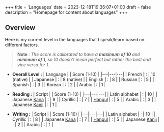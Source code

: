 +++
title = 'Languages'
date = 2023-12-18T19:36:07+01:00
draft = false
description = "Homepage for content about languages"
+++

## Overview
Here is my current level in the languages that I speak/learn based on different factors.

>**Note** :
*The score is calibrated to have a **maximum of 10** and **minimum of 1**, so 10 doesn't mean perfect but rather the best and vice versa for 1.*

- **Overall Level :**
| Language | | Score (1-10) |
|---|---|---|
| French | : | 10 (native) |
| Japanese | : | 8 (native) |
| English | : | 8 |
| Russian | : | 5 |
| Spanish | : | 3 |
| Korean | : | 2 |
| Arabic | : | 1 |

- **Reading :**
| Script | | Score (1-10) |
|---|---|---|
| Latin alphabet | : | 10 |
| Japanese [Kana](https://en.wikipedia.org/wiki/Kana) | : | 9 |
| Cyrillic | : | 7 |
| [Hangul](https://en.wikipedia.org/wiki/Hangul) | : | 5 |
| Arabic | : | 3 |
| Japanese [Kanji](https://en.wikipedia.org/wiki/Kanji) | : | 1 |

- **Writing :**
| Script | | Score (1-10) |
|---|---|---|
| Latin alphabet | : | 10 |
| Cyrillic | : | 8 |
| Japanese [Kana](https://en.wikipedia.org/wiki/Kana) | : | 7 |
| [Hangul](https://en.wikipedia.org/wiki/Hangul) | : | 5 |
| Japanese [Kanji](https://en.wikipedia.org/wiki/Kanji) | : | 2 |
| Arabic | : | 1 |
